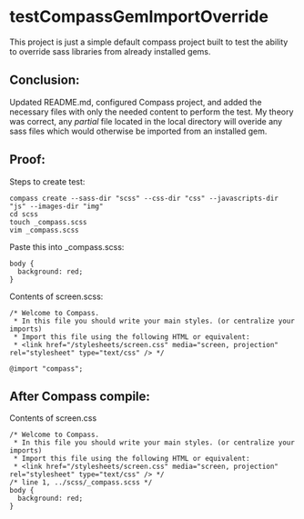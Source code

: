 # testCompassGemImportOverride

This project is just a simple default compass project built to test the ability to override sass libraries from already installed gems.

## Conclusion:

Updated README.md, configured Compass project, and added the necessary files with only the needed content to perform the test.
My theory was correct, any *partial* file located in the local directory will overide any sass files which would otherwise be imported from an installed gem.

## Proof:

Steps to create test:

    compass create --sass-dir "scss" --css-dir "css" --javascripts-dir "js" --images-dir "img"
    cd scss
    touch _compass.scss
    vim _compass.scss

Paste this into _compass.scss:

    body {
      background: red;
    }

Contents of screen.scss:

    /* Welcome to Compass.
     * In this file you should write your main styles. (or centralize your imports)
     * Import this file using the following HTML or equivalent:
     * <link href="/stylesheets/screen.css" media="screen, projection" rel="stylesheet" type="text/css" /> */

    @import "compass";

## After Compass compile:

Contents of screen.css

    /* Welcome to Compass.
     * In this file you should write your main styles. (or centralize your imports)
     * Import this file using the following HTML or equivalent:
     * <link href="/stylesheets/screen.css" media="screen, projection" rel="stylesheet" type="text/css" /> */
    /* line 1, ../scss/_compass.scss */
    body {
      background: red;
    }